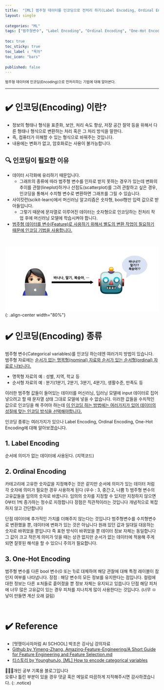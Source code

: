 ```yaml
---
title:  "[ML] 범주형 데이터를 인코딩으로 전처리 하기(Label Encoding, Ordinal Encoding, One-Hot Encoding)"
layout: single

categories: "ML"
tags: ["범주형변수", "Label Encoding", "Ordinal Encoding", "One-Hot Encoding"]

toc: true
toc_sticky: true
toc_label : "목차"
toc_icon: "bars"

published: false
---
```


<small>범주형 데이터에 인코딩(Encoding)으로 전처리하는 기법에 대해 알아본다.</small>

***

# <span class="half_HL">✔️ 인코딩(Encoding) 이란?</span>
- 정보의 형태나 형식을 표준화, 보안, 처리 속도 향상, 저장 공간 절약 등을 위해서 다른 형태나 형식으로 변환하는 처리 혹은 그 처리 방식을 말한다.
- 즉, 컴퓨터가 이해할 수 있는 형식으로 바꿔주는 것입니다.
- 내용에는 변화가 없고, 암호화로는 사용이 불가능합니다.

## 🔍 인코딩이 필요한 이유
- 데이터 시각화에 유리하기 때문입니다.
  - 그래프의 종류에 따라 범주형 변수를 인자로 받지 못하는 경우가 있는데 변화의 추이를 관찰(lineplot)하거나 산점도(scatterplot)를 그려 관찰하고 싶은 경우, 인코딩을 통해서 수치형 변수로 변환하면 그래프를 그릴 수 있습니다.
- 사이킷런(scikit-learn)에서 머신러닝 알고리즘은 숫자형, bool형만 입력 값으로 받아들입니다.
  - 그렇기 때문에 문자열로 이루어진 데이터는 숫자형으로 인코딩하는 전처리 작업 후에 머신러닝 모델에 학습시켜야 합니다.
- <u>범주형 데이터를 변수(Feature)로 사용하기 위해서 별도의 변환 작업이 필요하기 때문에 인코딩 기법을 사용합니다.</u>

<br>

![encoding-ml](/assets/images/encoding-ml.png){: .align-center width="80%"}

# <span class="half_HL">✔️ 인코딩(Encoding) 종류</span>
범주형 변수(Categorical variables)를 인코딩 하는데엔 여러가지 방법이 있습니다.
<br>범주형 자료에는 <u>순서가 없는 명목형(nominal) 자료와 순서가 있는 순서형(ordinal) 자료로 나뉩니다.</u>
- 명목형 자료의 예 : 성별, 지역, 학교 등
- 순서형 자료의 예 : 분기(1분기, 2분기, 3분기, 4분기), 생활수준, 만족도 등

이러한 범주형 값들이 들어있는 데이터를 머신러닝, 딥러닝 모델에 input 데이터로 집어넣으려고 할 때 문자열 상태 그대로 모델에 넣을 수 없습니다. 이러한 값들을 수치적인 값으로 인코딩을 해 주어야 하는데 <u>이 인코딩 하는 방법에는 여러가지가 있어 데이터의 성질에 맞는 인코딩 방식을 선택해야합니다.</u>

인코딩 종류는 여러가지가 있으나 Label Encoding, Ordinal Encoding, One-Hot Encoding에 대해 알아보겠습니다.

## 1. Label Encoding
순서에 의미가 없는 데이터에 사용된다. (지역코드)

## 2. Ordinal Encoding
카테고리에 고유한 숫자값을 지정해주는 것은 같지만 순서에 의미가 있는 데이터 처럼 각 숫자에 의미가 필요한 경우 사용하게 된다 (우수 : 3, 중간:2, 나쁨 1) 
범주형 변수의 고유값들을 임의의 숫자로 바꿉니다.
임의의 숫자를 지정할 수 있지만 지정하지 않으면 0부터 1씩 증가하는 정수로 지정합니다
장점은 직관적이라는 것입니다
개념적으로 복잡하지 않고 간단합니다

단점 
데이터에 추가적인 가치를 더해주지 않는다는 것입니다
범주형변수를 수치형변수로 변환했을 뿐, 데이터에 변화가 있는 것은 아닙니다
원래 있던 값과 일대일 대응하는 숫자로 바뀌었을 뿐입니다
즉 표현 방식이 바뀌었을 뿐 데이터 정보 자체는 동일합니다
그 값이 크고 작은게 의미가 잇을 때는 상관 없지만 순서가 없는 데이터에 적용해 주게 되면 잘못된 해석을 할 수 있으니 주의가 필요합니다.


## 3. One-Hot Encoding
범주형 변수를 다른 bool 변수(0 또는 1)로 대체하여 해당 관찰에 대해 특정 레이블이 참인지 여부를 나타냅니다.
장점 : 해당 변수의 모든 정보를 유지한다는 점입니다. 컬럼에 대한 정보는 다른 ㅍ처들로 흩어졌을 뿐 정보 자체는 유지되고 있씁니다
단점 해당 피처에 너무 많은 고유값이 있는 경우 피처를 지나치게 많이 사용한다는 것입니다. (너무 ㅁ낳이 만들면 계산 오래 걸림)


<br>

# <span class="half_HL">✔️ Reference</span>
- [멋쟁이사자처럼 AI SCHOOL] 박조은 강사님 강의자료
- [Github by Yimeng-Zhang, Amazing-Feature-Engineering/A Short Guide for Feature Engineering and Feature Selection.md](https://github.com/ashishpatel26/Amazing-Feature-Engineering/blob/master/A%20Short%20Guide%20for%20Feature%20Engineering%20and%20Feature%20Selection.md)
- [티스토리 by YounghunJo, [ML] How to encode categorical variables](https://techblog-history-younghunjo1.tistory.com/99)

👩🏻‍💻개인 공부 기록용 블로그입니다
<br>오류나 틀린 부분이 있을 경우 댓글 혹은 메일로 따끔하게 지적해주시면 감사하겠습니다.
{: .notice}
